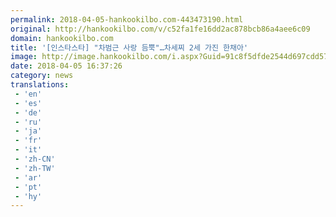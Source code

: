 ```yaml
---
permalink: 2018-04-05-hankookilbo.com-443473190.html
original: http://hankookilbo.com/v/c52fa1fe16dd2ac878bcb86a4aee6c09
domain: hankookilbo.com
title: '[인스타스타] "차범근 사랑 듬뿍"…차세찌 2세 가진 한채아'
image: http://image.hankookilbo.com/i.aspx?Guid=91c8f5dfde2544d697cdd57b1bc9e157&Month=HKSports&size=980
date: 2018-04-05 16:37:26
category: news
translations: 
 - 'en'
 - 'es'
 - 'de'
 - 'ru'
 - 'ja'
 - 'fr'
 - 'it'
 - 'zh-CN'
 - 'zh-TW'
 - 'ar'
 - 'pt'
 - 'hy'
---
```


